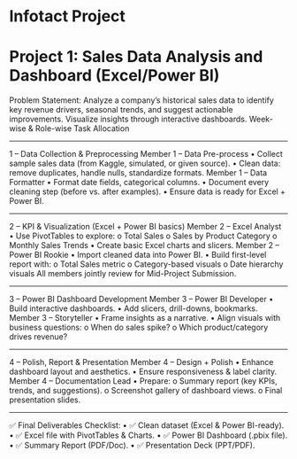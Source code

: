 # Infotact Project
# Project 1: Sales Data Analysis and Dashboard (Excel/Power BI)

 Problem Statement:
Analyze a company’s historical sales data to identify key revenue drivers, seasonal trends, and suggest
actionable improvements. Visualize insights through interactive dashboards.
Week-wise & Role-wise Task Allocation
________________________________________
1 – Data Collection & Preprocessing
Member 1 – Data Pre-process
•	Collect sample sales data (from Kaggle, simulated, or given source).
•	Clean data: remove duplicates, handle nulls, standardize formats.
Member 1 – Data Formatter
•	Format date fields, categorical columns.
•	Document every cleaning step (before vs. after examples).
•	Ensure data is ready for Excel + Power BI.
________________________________________
 2 – KPI & Visualization (Excel + Power BI basics)
Member 2 – Excel Analyst
•	Use PivotTables to explore:
o	Total Sales
o	Sales by Product Category
o	Monthly Sales Trends
•	Create basic Excel charts and slicers.
Member 2 – Power BI Rookie
•	Import cleaned data into Power BI.
•	Build first-level report with:
o	Total Sales metric
o	Category-based visuals
o	Date hierarchy visuals
All members jointly review for Mid-Project Submission.

________________________________________
 3 – Power BI Dashboard Development
Member 3 – Power BI Developer
•	Build interactive dashboards.
•	Add slicers, drill-downs, bookmarks.
Member 3 – Storyteller
•	Frame insights as a narrative.
•	Align visuals with business questions:
o	When do sales spike?
o	Which product/category drives revenue?
________________________________________
4 – Polish, Report & Presentation
Member 4 – Design + Polish
•	Enhance dashboard layout and aesthetics.
•	Ensure responsiveness & label clarity.
Member 4 – Documentation Lead
•	Prepare:
o	Summary report (key KPIs, trends, and suggestions).
o	Screenshot gallery of dashboard views.
o	Final presentation slides.
________________________________________
✅ Final Deliverables Checklist:
•	✅ Clean dataset (Excel & Power BI-ready).
•	✅ Excel file with PivotTables & Charts.
•	✅ Power BI Dashboard (.pbix file).
•	✅ Summary Report (PDF/Doc).
•	✅ Presentation Deck (PPT/PDF).
